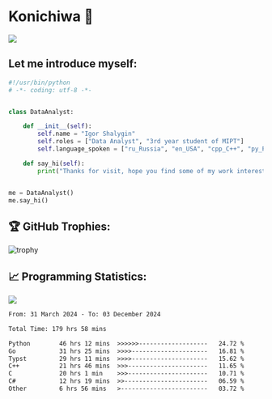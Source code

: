 # Konichiwa 👋
![](https://komarev.com/ghpvc/?username=IgorFandre&color=brightgreen)

## Let me introduce myself:
```py
#!/usr/bin/python
# -*- coding: utf-8 -*-


class DataAnalyst:

    def __init__(self):
        self.name = "Igor Shalygin"
        self.roles = ["Data Analyst", "3rd year student of MIPT"]
        self.language_spoken = ["ru_Russia", "en_USA", "cpp_C++", "py_Python", "go_Golang"]

    def say_hi(self):
        print("Thanks for visit, hope you find some of my work interesting.")


me = DataAnalyst()
me.say_hi()
```

## 🏆 GitHub Trophies:
![trophy](https://github-profile-trophy.vercel.app/?username=IgorFandre&title=MultiLanguage,Repositories,Commits,Experience,PullRequest,Reviews)

## 📈 Programming Statistics:

![](https://github-profile-summary-cards.vercel.app/api/cards/profile-details?username=IgorFandre&theme=solarized_dark)

<!--START_SECTION:waka-->

```txt
From: 31 March 2024 - To: 03 December 2024

Total Time: 179 hrs 58 mins

Python        46 hrs 12 mins  >>>>>>-------------------   24.72 %
Go            31 hrs 25 mins  >>>>---------------------   16.81 %
Typst         29 hrs 11 mins  >>>>---------------------   15.62 %
C++           21 hrs 46 mins  >>>----------------------   11.65 %
C             20 hrs 1 min    >>>----------------------   10.71 %
C#            12 hrs 19 mins  >>-----------------------   06.59 %
Other         6 hrs 56 mins   >------------------------   03.72 %
```

<!--END_SECTION:waka-->
